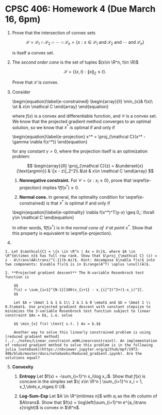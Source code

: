 # **CPSC 406: Homework 4 (Due March  16, 6pm)**

1. Prove that the intersection of convex sets 

    $$
    \mathcal{S} = \mathcal{S}_1\cap \mathcal{S}_2 \cap \cdots \cap \mathcal{S}_n = \{x : x\in \mathcal{S}_1 \text{ and } \mathcal{S}_2 \text{ and } \cdots \text{ and } \mathcal{S}_n\}
    $$

    is itself a convex set.

2. The *second order cone* is the set of tuples $(x\in \R^n, t\in \R)$ 

    $$
    \mathcal{S} = \{(x,t) : \|x\|_2 \leq t\}.
    $$

    Prove that $\mathcal{S}$ is convex.

3. Consider 

    \begin{equation}\label{e-constrained}
    \begin{array}{ll}
    \min_{x}& f(x)\\
    \st & x\in \mathcal C
    \end{array}
    \end{equation}

    where $f(x)$ is a convex and differentiable function, and $\mathcal C$ is a convex set. We know that the projected gradient method converges to an optimal solution, so we know that $x^*$ is optimal if and only if 

    \begin{equation}\label{e-projection}
    x^* = \proj_{\mathcal C}(x^* - \gamma \nabla f(x^*))
    \end{equation}

    for any constant $\gamma > 0$, where the projection itself is an optimization problem:

    $$
    \begin{array}{lll}
    \proj_{\mathcal C}(z) = &\underset{x}{\text{argmin}}
    & \|x - z\|_2^2\\
    &\st & x\in \mathcal C
    \end{array}
    $$

    1. **Nonnegative constraint.** For $\mathcal C = \{x : x_i \geq 0\}$,  prove that \eqref{e-projection} implies $\nabla f(x^*)\geq 0$.
    
    2. **Normal cone.** In general, the optimality condition for \eqref{e-constrained} is that $x^*$ is optimal if and only if
    
    \begin{equation}\label{e-optimality}
    \nabla f(x^*)^T(y-x) \geq 0,\; \forall y\in \mathcal C
    \end{equation}

    In other words, $\nabla f(x^*)$ is in the *normal cone of $\mathcal C$ at point $x^*$*. Show that this property is equivalent to \eqref{e-projection}.

4.  
    
    1. Let $\mathcal{C} = \{x \in \R^n | Ax = b\}$, where $A \in \R^{m\times n}$ has full row rank. Show that $\proj_{\mathcal C} (z) = z - A\trans(AA\trans)^{-1}(b-Az)$. Hint: decompose $\nabla f(x)$ into two components: $\nabla f(x)$ is in $\range(A^T) \oplus \vnull(A)$.

    2. **Projected gradient descent** The N-variable Rosenbrock test function is

        $$
        f(x) = \sum_{i=1}^{N-1}[100(x_{i+1} - x_{i}^2)^2+(1-x_i)^2].
        $$

        Let $A = \bmat 1 & 1 & 1\\ 2 & 1 & 0 \emat$ and $b = \bmat 1 \\ 0.5\emat$. Use projected gradient descent with constant stepsize to minimizes the 3-variable Rosenbrock test function subject to linear constraint $Ax = b$, i.e. solve 

        $$ \min_{x} f(x) \text{ s.t. } Ax = b.$$ 
        
        Another way to solve this linearly constrained problem is using [reduced gradient method](../../notes/Linear_constraint.md#Linearconstraint). An implementation of reduced gradient method to solve this problem is in the following julia [notebook](https://nbviewer.jupyter.org/github/mpf/19T2-406/blob/master/docs/notebooks/Reduced_gradient.ipynb). Are the solutions equal?

5. **Convexity**

    1. **Entropy** Let $f(x) = -\sum_{i=1}^n x_i\log x_i$. Show that $f(x)$ is concave in the simplex set $\{ x\in \R^n | \sum_{i=1}^n x_i = 1, x_1,\dots,x_n\geq 0 \}$.

    2. **Log-Sum-Exp** Let $A \in \R^{m\times n}$ with $a_i$ as the $i$th column of $A\trans$. Show that $f(x) = \log\left(\sum_{i=1}^m e^{a_i\trans x}\right)$ is convex in $\R^n$.



